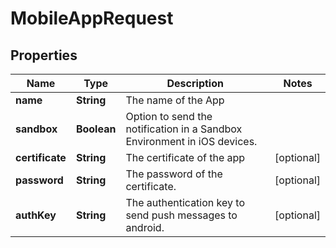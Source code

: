 # MobileAppRequest

## Properties
Name | Type | Description | Notes
------------ | ------------- | ------------- | -------------
**name** | **String** | The name of the App | 
**sandbox** | **Boolean** | Option to send the notification in a Sandbox Environment in iOS devices. | 
**certificate** | **String** | The certificate of the app |  [optional]
**password** | **String** | The password of the certificate. |  [optional]
**authKey** | **String** | The authentication key to send push messages to android. |  [optional]
